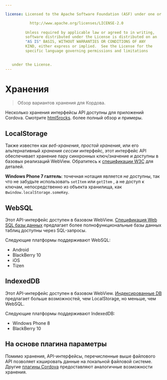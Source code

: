 ```yaml
---

license: Licensed to the Apache Software Foundation (ASF) under one or more contributor license agreements. See the NOTICE file distributed with this work for additional information regarding copyright ownership. The ASF licenses this file to you under the Apache License, Version 2.0 (the "License"); you may not use this file except in compliance with the License. You may obtain a copy of the License at

           http://www.apache.org/licenses/LICENSE-2.0
    
         Unless required by applicable law or agreed to in writing,
         software distributed under the License is distributed on an
         "AS IS" BASIS, WITHOUT WARRANTIES OR CONDITIONS OF ANY
         KIND, either express or implied.  See the License for the
         specific language governing permissions and limitations
    

   under the License.
---
```


# Хранения

> Обзор вариантов хранения для Кордова.

Несколько хранения интерфейсы API доступны для приложений Cordova. Смотрите [html5rocks][1]. более полный обзор и примеры.

 [1]: http://www.html5rocks.com/en/features/storage

## LocalStorage

Также известен как *веб-хранения*, *простой хранения*, или его альтернативный *хранения сессии* интерфейс, этот интерфейс API обеспечивает хранение пару синхронных ключ/значение и доступны в базовых реализаций WebView. Обратитесь к [спецификации W3C][2] для деталей.

 [2]: http://www.w3.org/TR/webstorage/

**Windows Phone 7 галтель**: точечная нотация является *не* доступны, так что не забудьте использовать `setItem` или `getItem` , а не доступ к ключам, непосредственно из объекта хранилища, как в`window.localStorage.someKey`.

## WebSQL

Этот API-интерфейс доступен в базовом WebView. [Спецификация Web SQL базы данных][3] предлагает более полнофункциональные базы данных таблиц доступны через SQL-запросы.

 [3]: http://dev.w3.org/html5/webdatabase/

Следующие платформы поддерживают WebSQL:

*   Android
*   BlackBerry 10
*   iOS
*   Tizen

## IndexedDB

Этот API-интерфейс доступен в базовом WebView. [Индексированные DB][4] предлагает больше возможностей, чем LocalStorage, но меньше, чем WebSQL.

 [4]: http://www.w3.org/TR/IndexedDB/

Следующие платформы поддерживают IndexedDB:

*   Windows Phone 8
*   BlackBerry 10

## На основе плагина параметры

Помимо хранения, API-интерфейсы, перечисленные выше файлового API позволяет кэшировать данные на локальной файловой системе. Другие [плагины Cordova][5] предоставляют аналогичные возможности хранения.

 [5]: http://plugins.cordova.io/